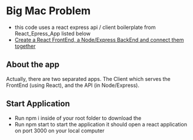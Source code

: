 # Big Mac Problem
- this code uses a react express api / client boilerplate from React_Epress_App listed below
- [Create a React FrontEnd, a Node/Express BackEnd and connect them together](https://medium.com/@jrshenrique/create-a-react-frontend-a-node-express-backend-and-connect-them-together-c5798926047c)


## About the app
Actually, there are two separated apps. The Client which serves the FrontEnd (using React), and the API (in Node/Express).

## Start Application
- Run npm i inside of your root folder to download the 
- Run npm start to start the application it should open a react application on port 3000 on your local computer



